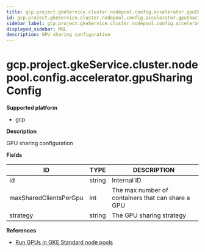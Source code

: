 ```yaml
---
title: gcp.project.gkeService.cluster.nodepool.config.accelerator.gpuSharingConfig
id: gcp.project.gkeService.cluster.nodepool.config.accelerator.gpuSharingConfig
sidebar_label: gcp.project.gkeService.cluster.nodepool.config.accelerator.gpuSharingConfig
displayed_sidebar: MQL
description: GPU sharing configuration
---
```


# gcp.project.gkeService.cluster.nodepool.config.accelerator.gpuSharingConfig

**Supported platform**

- gcp

**Description**

GPU sharing configuration

**Fields**

| ID                     | TYPE   | DESCRIPTION                                       |
| ---------------------- | ------ | ------------------------------------------------- |
| id                     | string | Internal ID                                       |
| maxSharedClientsPerGpu | int    | The max number of containers that can share a GPU |
| strategy               | string | The GPU sharing strategy                          |

**References**

- [Run GPUs in GKE Standard node pools](https://cloud.google.com/kubernetes-engine/docs/how-to/gpus)
